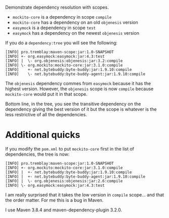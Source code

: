Demonstrate dependency resolution with scopes.

* `mockito-core` is a dependency in scope `compile`
* `mockito-core` has a dependency on an old `objenesis` version
* `easymock` is a dependency in scope `test`
* `easymock` has a dependency on the newest `objenesis` version

If you do a `dependency:tree` you will see the following:

```log
[INFO] pro.tremblay:maven-scope:jar:1.0-SNAPSHOT
[INFO] +- org.easymock:easymock:jar:4.3:test
[INFO] |  \- org.objenesis:objenesis:jar:3.2:compile
[INFO] \- org.mockito:mockito-core:jar:3.1.0:compile
[INFO]    +- net.bytebuddy:byte-buddy:jar:1.9.10:compile
[INFO]    \- net.bytebuddy:byte-buddy-agent:jar:1.9.10:compile
```

The `objenesis` dependency commes from `easymock` because it has the highest version.
However, the `objenesis` scope is now `compile` because `mockito-core` would put it in that scope.

Bottom line, in the tree, you see the transitive dependency on the dependency giving the best version of it but the scope
is whatever is the less restrictive of all the dependencies.

# Additional quicks

If you modify the `pom.xml` to put `mockito-core` first in the list of dependencies, the tree is now:

```log
[INFO] pro.tremblay:maven-scope:jar:1.0-SNAPSHOT
[INFO] +- org.mockito:mockito-core:jar:3.1.0:compile
[INFO] |  +- net.bytebuddy:byte-buddy:jar:1.9.10:compile
[INFO] |  +- net.bytebuddy:byte-buddy-agent:jar:1.9.10:compile
[INFO] |  \- org.objenesis:objenesis:jar:2.6:compile
[INFO] \- org.easymock:easymock:jar:4.3:test
```

I am really surprised that it takes the low version in `compile` scope... and that the order matter.
For me this is a bug in Maven.

I use Maven 3.8.4 and maven-dependency-plugin 3.2.0.

